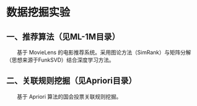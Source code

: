 # 数据挖掘实验
## 一、推荐算法（见ML-1M目录）
&emsp;&emsp;基于 MovieLens 的电影推荐系统。采用图论方法（SimRank）与矩阵分解（思想来源于FunkSVD）结合深度学习方法。



## 二、关联规则挖掘（见Apriori目录）
&emsp;&emsp;基于 Apriori 算法的国会投票关联规则挖掘。
